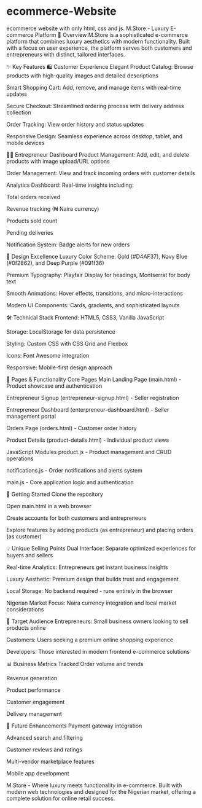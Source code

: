 # ecommerce-Website
ecommerce website with only html, css and js.
M.Store - Luxury E-commerce Platform
🌟 Overview
M.Store is a sophisticated e-commerce platform that combines luxury aesthetics with modern functionality. Built with a focus on user experience, the platform serves both customers and entrepreneurs with distinct, tailored interfaces.

✨ Key Features
🛍️ Customer Experience
Elegant Product Catalog: Browse products with high-quality images and detailed descriptions

Smart Shopping Cart: Add, remove, and manage items with real-time updates

Secure Checkout: Streamlined ordering process with delivery address collection

Order Tracking: View order history and status updates

Responsive Design: Seamless experience across desktop, tablet, and mobile devices

👨‍💼 Entrepreneur Dashboard
Product Management: Add, edit, and delete products with image upload/URL options

Order Management: View and track incoming orders with customer details

Analytics Dashboard: Real-time insights including:

Total orders received

Revenue tracking (₦ Naira currency)

Products sold count

Pending deliveries

Notification System: Badge alerts for new orders

🎨 Design Excellence
Luxury Color Scheme: Gold (#D4AF37), Navy Blue (#0f2862), and Deep Purple (#091f36)

Premium Typography: Playfair Display for headings, Montserrat for body text

Smooth Animations: Hover effects, transitions, and micro-interactions

Modern UI Components: Cards, gradients, and sophisticated layouts

🛠️ Technical Stack
Frontend: HTML5, CSS3, Vanilla JavaScript

Storage: LocalStorage for data persistence

Styling: Custom CSS with CSS Grid and Flexbox

Icons: Font Awesome integration

Responsive: Mobile-first design approach

📱 Pages & Functionality
Core Pages
Main Landing Page (main.html) - Product showcase and authentication

Entrepreneur Signup (entrepreneur-signup.html) - Seller registration

Entrepreneur Dashboard (enterpreneur-dashboard.html) - Seller management portal

Orders Page (orders.html) - Customer order history

Product Details (product-details.html) - Individual product views

JavaScript Modules
product.js - Product management and CRUD operations

notifications.js - Order notifications and alerts system

main.js - Core application logic and authentication

🚀 Getting Started
Clone the repository

Open main.html in a web browser

Create accounts for both customers and entrepreneurs

Explore features by adding products (as entrepreneur) and placing orders (as customer)

💡 Unique Selling Points
Dual Interface: Separate optimized experiences for buyers and sellers

Real-time Analytics: Entrepreneurs get instant business insights

Luxury Aesthetic: Premium design that builds trust and engagement

Local Storage: No backend required - runs entirely in the browser

Nigerian Market Focus: Naira currency integration and local market considerations

🎯 Target Audience
Entrepreneurs: Small business owners looking to sell products online

Customers: Users seeking a premium online shopping experience

Developers: Those interested in modern frontend e-commerce solutions

📊 Business Metrics Tracked
Order volume and trends

Revenue generation

Product performance

Customer engagement

Delivery management

🔮 Future Enhancements
Payment gateway integration

Advanced search and filtering

Customer reviews and ratings

Multi-vendor marketplace features

Mobile app development

M.Store - Where luxury meets functionality in e-commerce. Built with modern web technologies and designed for the Nigerian market, offering a complete solution for online retail success.
